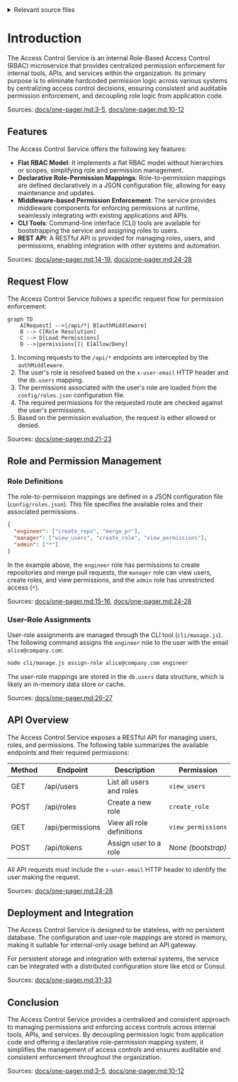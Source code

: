 <details>
<summary>Relevant source files</summary>

The following files were used as context for generating this wiki page:

- [README.md](https://github.com/aanickode/access-control-service/blob/main/README.md)
- [docs/one-pager.md](https://github.com/aanickode/access-control-service/blob/main/docs/one-pager.md)
</details>

# Introduction

The Access Control Service is an internal Role-Based Access Control (RBAC) microservice that provides centralized permission enforcement for internal tools, APIs, and services within the organization. Its primary purpose is to eliminate hardcoded permission logic across various systems by centralizing access control decisions, ensuring consistent and auditable permission enforcement, and decoupling role logic from application code.

Sources: [docs/one-pager.md:3-5](), [docs/one-pager.md:10-12]()

## Features

The Access Control Service offers the following key features:

- **Flat RBAC Model**: It implements a flat RBAC model without hierarchies or scopes, simplifying role and permission management.
- **Declarative Role-Permission Mappings**: Role-to-permission mappings are defined declaratively in a JSON configuration file, allowing for easy maintenance and updates.
- **Middleware-based Permission Enforcement**: The service provides middleware components for enforcing permissions at runtime, seamlessly integrating with existing applications and APIs.
- **CLI Tools**: Command-line interface (CLI) tools are available for bootstrapping the service and assigning roles to users.
- **REST API**: A RESTful API is provided for managing roles, users, and permissions, enabling integration with other systems and automation.

Sources: [docs/one-pager.md:14-19](), [docs/one-pager.md:24-28]()

## Request Flow

The Access Control Service follows a specific request flow for permission enforcement:

```mermaid
graph TD
    A[Request] -->|/api/*| B[authMiddleware]
    B --> C[Role Resolution]
    C --> D[Load Permissions]
    D -->|permissions[]| E[Allow/Deny]
```

1. Incoming requests to the `/api/*` endpoints are intercepted by the `authMiddleware`.
2. The user's role is resolved based on the `x-user-email` HTTP header and the `db.users` mapping.
3. The permissions associated with the user's role are loaded from the `config/roles.json` configuration file.
4. The required permissions for the requested route are checked against the user's permissions.
5. Based on the permission evaluation, the request is either allowed or denied.

Sources: [docs/one-pager.md:21-23]()

## Role and Permission Management

### Role Definitions

The role-to-permission mappings are defined in a JSON configuration file (`config/roles.json`). This file specifies the available roles and their associated permissions.

```json
{
  "engineer": ["create_repo", "merge_pr"],
  "manager": ["view_users", "create_role", "view_permissions"],
  "admin": ["*"]
}
```

In the example above, the `engineer` role has permissions to create repositories and merge pull requests, the `manager` role can view users, create roles, and view permissions, and the `admin` role has unrestricted access (`*`).

Sources: [docs/one-pager.md:15-16](), [docs/one-pager.md:24-28]()

### User-Role Assignments

User-role assignments are managed through the CLI tool (`cli/manage.js`). The following command assigns the `engineer` role to the user with the email `alice@company.com`:

```bash
node cli/manage.js assign-role alice@company.com engineer
```

The user-role mappings are stored in the `db.users` data structure, which is likely an in-memory data store or cache.

Sources: [docs/one-pager.md:26-27]()

## API Overview

The Access Control Service exposes a RESTful API for managing users, roles, and permissions. The following table summarizes the available endpoints and their required permissions:

| Method | Endpoint         | Description                   | Permission         |
|--------|------------------|-------------------------------|--------------------|
| GET    | /api/users       | List all users and roles      | `view_users`       |
| POST   | /api/roles       | Create a new role             | `create_role`      |
| GET    | /api/permissions | View all role definitions     | `view_permissions` |
| POST   | /api/tokens      | Assign user to a role         | *None (bootstrap)* |

All API requests must include the `x-user-email` HTTP header to identify the user making the request.

Sources: [docs/one-pager.md:24-28]()

## Deployment and Integration

The Access Control Service is designed to be stateless, with no persistent database. The configuration and user-role mappings are stored in memory, making it suitable for internal-only usage behind an API gateway.

For persistent storage and integration with external systems, the service can be integrated with a distributed configuration store like etcd or Consul.

Sources: [docs/one-pager.md:31-33]()

## Conclusion

The Access Control Service provides a centralized and consistent approach to managing permissions and enforcing access controls across internal tools, APIs, and services. By decoupling permission logic from application code and offering a declarative role-permission mapping system, it simplifies the management of access controls and ensures auditable and consistent enforcement throughout the organization.

Sources: [docs/one-pager.md:3-5](), [docs/one-pager.md:10-12]()